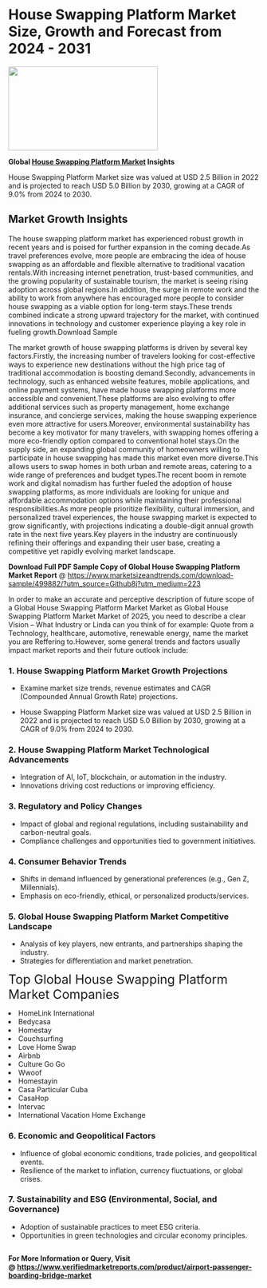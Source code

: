 <H1>House Swapping Platform Market Size, Growth and Forecast from 2024 - 2031</H1><img class="aligncenter size-medium wp-image-584254" src="https://thirdeyenews.in/wp-content/uploads/2024/09/Global-Market-Research-300x168.jpeg" alt="" width="300" height="168" /><p><strong>Global&nbsp;<a href="https://www.marketsizeandtrends.com/download-sample/499882/?utm_source=Github8j?utm_medium=223">House Swapping Platform Market</a> Insights</strong></p><p>House Swapping Platform Market size was valued at USD 2.5 Billion in 2022 and is projected to reach USD 5.0 Billion by 2030, growing at a CAGR of 9.0% from 2024 to 2030.</p><p><h2>Market Growth Insights</h2> <p>The house swapping platform market has experienced robust growth in recent years and is poised for further expansion in the coming decade.As travel preferences evolve, more people are embracing the idea of house swapping as an affordable and flexible alternative to traditional vacation rentals.With increasing internet penetration, trust-based communities, and the growing popularity of sustainable tourism, the market is seeing rising adoption across global regions.In addition, the surge in remote work and the ability to work from anywhere has encouraged more people to consider house swapping as a viable option for long-term stays.These trends combined indicate a strong upward trajectory for the market, with continued innovations in technology and customer experience playing a key role in fueling growth.Download Sample </p> <p>The market growth of house swapping platforms is driven by several key factors.Firstly, the increasing number of travelers looking for cost-effective ways to experience new destinations without the high price tag of traditional accommodation is boosting demand.Secondly, advancements in technology, such as enhanced website features, mobile applications, and online payment systems, have made house swapping platforms more accessible and convenient.These platforms are also evolving to offer additional services such as property management, home exchange insurance, and concierge services, making the house swapping experience even more attractive for users.Moreover, environmental sustainability has become a key motivator for many travelers, with swapping homes offering a more eco-friendly option compared to conventional hotel stays.On the supply side, an expanding global community of homeowners willing to participate in house swapping has made this market even more diverse.This allows users to swap homes in both urban and remote areas, catering to a wide range of preferences and budget types.The recent boom in remote work and digital nomadism has further fueled the adoption of house swapping platforms, as more individuals are looking for unique and affordable accommodation options while maintaining their professional responsibilities.As more people prioritize flexibility, cultural immersion, and personalized travel experiences, the house swapping market is expected to grow significantly, with projections indicating a double-digit annual growth rate in the next five years.Key players in the industry are continuously refining their offerings and expanding their user base, creating a competitive yet rapidly evolving market landscape.</p><p><span class=""><strong>Download Full PDF Sample Copy of Global House Swapping Platform Market Report</strong> @ <a href="https://www.marketsizeandtrends.com/download-sample/499882/?utm_source=Github8j?utm_medium=223" target="_blank">https://www.marketsizeandtrends.com/download-sample/499882/?utm_source=Github8j?utm_medium=223</a></span></p><p>In order to make an accurate and perceptive description of future scope of a Global&nbsp;House Swapping Platform Market Market as Global&nbsp;House Swapping Platform Market Market of 2025, you need to describe a clear Vision &ndash; What Industry or Linda can you think of for example: Quote from a Technology, healthcare, automotive, renewable energy, name the market you are Reffering to.However, some general trends and factors usually impact market reports and their future outlook include:</p><h3>1.&nbsp;<strong>House Swapping Platform Market Growth Projections</strong></h3><ul><li>Examine market size trends, revenue estimates and CAGR (Compounded Annual Growth Rate) projections.</li><li><p>House Swapping Platform Market size was valued at USD 2.5 Billion in 2022 and is projected to reach USD 5.0 Billion by 2030, growing at a CAGR of 9.0% from 2024 to 2030.</p></li></ul><h3>2.&nbsp;<strong>House Swapping Platform Market Technological Advancements</strong></h3><ul><li>Integration of AI, IoT, blockchain, or automation in the industry.</li><li>Innovations driving cost reductions or improving efficiency.</li></ul><h3>3.&nbsp;<strong>Regulatory and Policy Changes</strong></h3><ul><li>Impact of global and regional regulations, including sustainability and carbon-neutral goals.</li><li>Compliance challenges and opportunities tied to government initiatives.</li></ul><h3>4.&nbsp;<strong>Consumer Behavior Trends</strong></h3><ul><li>Shifts in demand influenced by generational preferences (e.g., Gen Z, Millennials).</li><li>Emphasis on eco-friendly, ethical, or personalized products/services.</li></ul><h3>5.&nbsp;<strong>Global House Swapping Platform Market Competitive Landscape</strong></h3><ul><li>Analysis of key players, new entrants, and partnerships shaping the industry.</li><li>Strategies for differentiation and market penetration.</li></ul><p data-pm-slice="1 1 []"><span style="color: inherit; font-family: inherit; font-size: 25px;">Top Global House Swapping Platform Market Companies</span></p><div class="" data-test-id=""><p><li>HomeLink International</li><li> Bedycasa</li><li> Homestay</li><li> Couchsurfing</li><li> Love Home Swap</li><li> Airbnb</li><li> Culture Go Go</li><li> Wwoof</li><li> Homestayin</li><li> Casa Particular Cuba</li><li> CasaHop</li><li> Intervac</li><li> International Vacation Home Exchange</li></p></div><h3>6.&nbsp;<strong>Economic and Geopolitical Factors</strong></h3><ul><li>Influence of global economic conditions, trade policies, and geopolitical events.</li><li>Resilience of the market to inflation, currency fluctuations, or global crises.</li></ul><h3>7.&nbsp;<strong>Sustainability and ESG (Environmental, Social, and Governance)</strong></h3><ul><li>Adoption of sustainable practices to meet ESG criteria.</li><li>Opportunities in green technologies and circular economy principles.</li></ul><h2><strong style="font-size: 14px;">For More Information or Query, Visit @&nbsp;</strong><a style="background-color: #ffffff; font-size: 14px;" href="https://www.marketsizeandtrends.com/report/house-swapping-platform-market/" target="_blank">https://www.verifiedmarketreports.com/product/airport-passenger-boarding-bridge-market</a></h2>